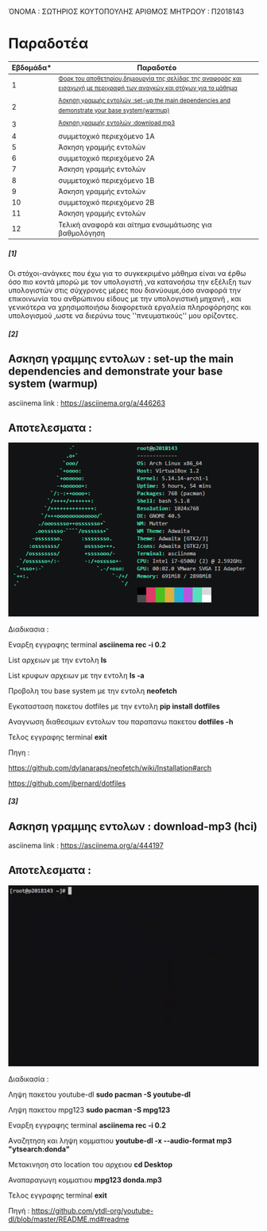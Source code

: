 ΌΝΟΜΑ : ΣΩΤΗΡΙΟΣ ΚΟΥΤΟΠΟΥΛΗΣ
ΑΡΙΘΜΟΣ ΜΗΤΡΩΟΥ : Π2018143

# Παραδοτέα

| Εβδομάδα* | Παραδοτέο |
| --- | --- |
| 1 | <sup><a href="#1"> Φορκ του αποθετηρίου,δημιουργία της σελίδας της αναφοράς και εισαγωγή με περιγραφή των αναγκών και στόχων για το μάθημα </a></sup> |
| 2 | <sup><a href="#2"> Άσκηση γραμμής εντολών :set-up the main dependencies and demonstrate your base system(warmup) </a></sup> |
| 3 | <sup><a href="#3"> Άσκηση γραμμής εντολών :download mp3 </a></sup> |
| 4 | συμμετοχικό περιεχόμενο 1A |
| 5 | Άσκηση γραμμής εντολών |
| 6 | συμμετοχικό περιεχόμενο 2A |
| 7 | Άσκηση γραμμής εντολών |
| 8 | συμμετοχικό περιεχόμενο 1B |
| 9 | Άσκηση γραμμής εντολών |
| 10 | συμμετοχικό περιεχόμενο 2B |
| 11 | Άσκηση γραμμής εντολών |
| 12 | Τελική αναφορά και αίτημα ενσωμάτωσης για βαθμολόγηση |

##### [1]    


Οι στόχοι-ανάγκες που έχω για το συγκεκριμένο μάθημα είναι να έρθω όσο πιο κοντά μπορώ με τον υπολογιστή ,να κατανοήσω την εξέλιξη των υπολογιστών στις σύχγρονες μέρες 
που διανύουμε,όσο αναφορά την επικοινωνία του ανθρώπινου είδους με την υπολογιστική μηχανή , και γενικότερα να χρησιμοποιήσω διαφορετικά εργαλεία πληροφόρησης και 
υπολογισμού ,ωστε να διερύνω τους ''πνευματικούς'' μου ορίζοντες.


##### [2]

## Ασκηση γραμμης εντολων : set-up the main dependencies and demonstrate your base system (warmup)

asciinema link : https://asciinema.org/a/446263 

## Aποτελεσματα : 

![neofetch](https://github.com/p18kout/hci-images/blob/main/neofetch_2018143.png)

Διαδικασια :

Εναρξη εγγραφης terminal **asciinema rec -i 0.2**

List αρχειων με την εντολη **ls**

List κρυφων αρχειων με την εντολη **ls -a**

Προβολη του base system με την εντολη **neofetch**

Εγκατασταση πακετου dotfiles με την εντολη **pip install dotfiles**

Aναγνωση διαθεσιμων εντολων του παραπανω πακετου **dotfiles -h**

Τελος εγγραφης terminal **exit**

Πηγη :

https://github.com/dylanaraps/neofetch/wiki/Installation#arch

https://github.com/jbernard/dotfiles



##### [3]

## Ασκηση γραμμης εντολων : download-mp3 (hci)

asciinema link : https://asciinema.org/a/444197 

## Αποτελεσματα : 

![download-mp3](https://github.com/p18kout/hci-images/blob/main/2018143_download-mp3.gif)

Διαδικασία : 

Ληψη πακετου youtube-dl  **sudo pacman -S youtube-dl**

Ληψη πακετου mpg123 **sudo pacman -S mpg123**

Εναρξη εγγραφης terminal **asciinema rec -i 0.2**

Aναζητηση και ληψη κομματιου **youtube-dl -x --audio-format mp3 "ytsearch:donda"**

Μετακινηση στο location του αρχειου **cd Desktop**

Αναπαραγωγη κομματιου **mpg123 donda.mp3**

Τελος εγγραφης terminal **exit**

Πηγή : https://github.com/ytdl-org/youtube-dl/blob/master/README.md#readme




